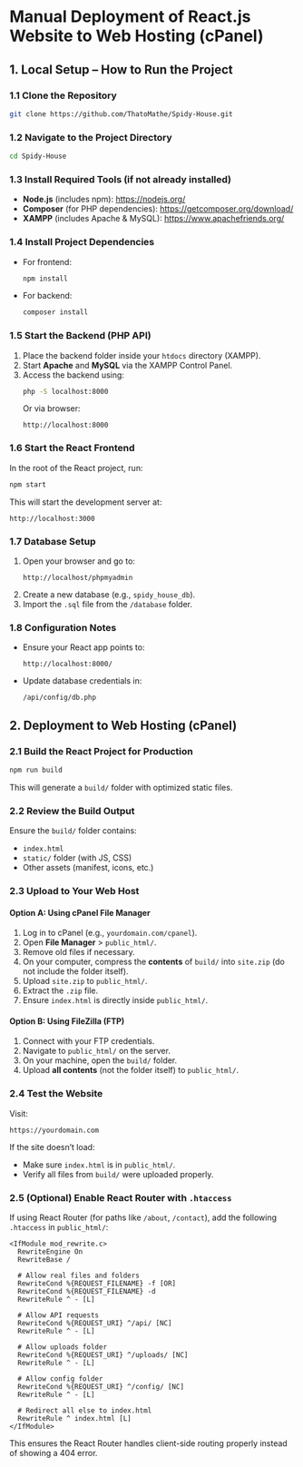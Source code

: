 # Manual Deployment of React.js Website to Web Hosting (cPanel)

## 1. Local Setup – How to Run the Project

### 1.1 Clone the Repository
```bash
git clone https://github.com/ThatoMathe/Spidy-House.git
```

### 1.2 Navigate to the Project Directory
```bash
cd Spidy-House
```

### 1.3 Install Required Tools (if not already installed)
- **Node.js** (includes npm): https://nodejs.org/  
- **Composer** (for PHP dependencies): https://getcomposer.org/download/  
- **XAMPP** (includes Apache & MySQL): https://www.apachefriends.org/

### 1.4 Install Project Dependencies
- For frontend:
  ```bash
  npm install
  ```
- For backend:
  ```bash
  composer install
  ```

### 1.5 Start the Backend (PHP API)
1. Place the backend folder inside your `htdocs` directory (XAMPP).
2. Start **Apache** and **MySQL** via the XAMPP Control Panel.
3. Access the backend using:
   ```bash
   php -S localhost:8000
   ```
   Or via browser:
   ```
   http://localhost:8000
   ```

### 1.6 Start the React Frontend
In the root of the React project, run:
```bash
npm start
```
This will start the development server at:
```
http://localhost:3000
```

### 1.7 Database Setup
1. Open your browser and go to:
   ```
   http://localhost/phpmyadmin
   ```
2. Create a new database (e.g., `spidy_house_db`).
3. Import the `.sql` file from the `/database` folder.

### 1.8 Configuration Notes
- Ensure your React app points to:
  ```
  http://localhost:8000/
  ```
- Update database credentials in:
  ```
  /api/config/db.php
  ```

## 2. Deployment to Web Hosting (cPanel)

### 2.1 Build the React Project for Production
```bash
npm run build
```
This will generate a `build/` folder with optimized static files.

### 2.2 Review the Build Output
Ensure the `build/` folder contains:
- `index.html`
- `static/` folder (with JS, CSS)
- Other assets (manifest, icons, etc.)

### 2.3 Upload to Your Web Host

#### Option A: Using cPanel File Manager
1. Log in to cPanel (e.g., `yourdomain.com/cpanel`).
2. Open **File Manager** > `public_html/`.
3. Remove old files if necessary.
4. On your computer, compress the **contents** of `build/` into `site.zip` (do not include the folder itself).
5. Upload `site.zip` to `public_html/`.
6. Extract the `.zip` file.
7. Ensure `index.html` is directly inside `public_html/`.

#### Option B: Using FileZilla (FTP)
1. Connect with your FTP credentials.
2. Navigate to `public_html/` on the server.
3. On your machine, open the `build/` folder.
4. Upload **all contents** (not the folder itself) to `public_html/`.

### 2.4 Test the Website
Visit:
```
https://yourdomain.com
```
If the site doesn’t load:
- Make sure `index.html` is in `public_html/`.
- Verify all files from `build/` were uploaded properly.

### 2.5 (Optional) Enable React Router with `.htaccess`
If using React Router (for paths like `/about`, `/contact`), add the following `.htaccess` in `public_html/`:

```apacheconf
<IfModule mod_rewrite.c>
  RewriteEngine On
  RewriteBase /

  # Allow real files and folders
  RewriteCond %{REQUEST_FILENAME} -f [OR]
  RewriteCond %{REQUEST_FILENAME} -d
  RewriteRule ^ - [L]

  # Allow API requests
  RewriteCond %{REQUEST_URI} ^/api/ [NC]
  RewriteRule ^ - [L]

  # Allow uploads folder
  RewriteCond %{REQUEST_URI} ^/uploads/ [NC]
  RewriteRule ^ - [L]

  # Allow config folder
  RewriteCond %{REQUEST_URI} ^/config/ [NC]
  RewriteRule ^ - [L]

  # Redirect all else to index.html
  RewriteRule ^ index.html [L]
</IfModule>
```

This ensures the React Router handles client-side routing properly instead of showing a 404 error.